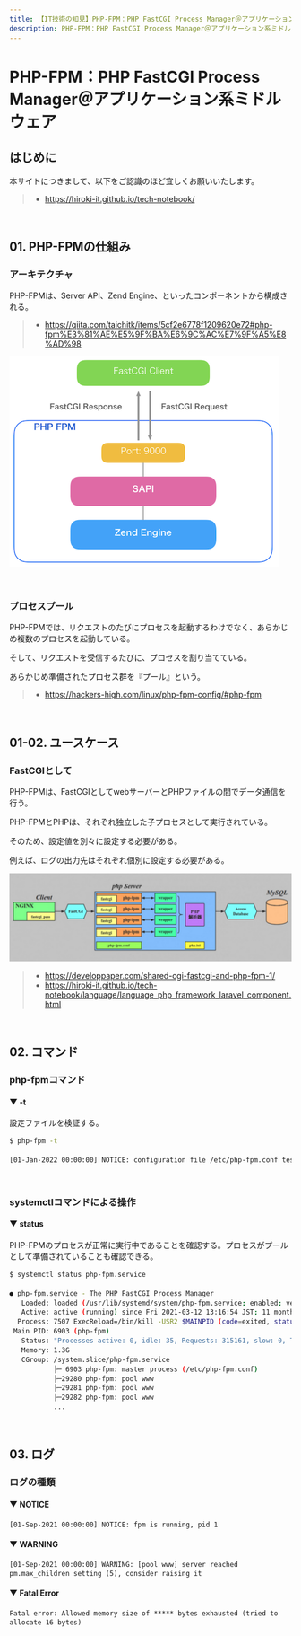 ```yaml
---
title: 【IT技術の知見】PHP-FPM：PHP FastCGI Process Manager＠アプリケーション系ミドルウェア
description: PHP-FPM：PHP FastCGI Process Manager＠アプリケーション系ミドルウェアの知見を記録しています。
---
```


# PHP-FPM：PHP FastCGI Process Manager＠アプリケーション系ミドルウェア

## はじめに

本サイトにつきまして、以下をご認識のほど宜しくお願いいたします。

> - https://hiroki-it.github.io/tech-notebook/

<br>

## 01. PHP-FPMの仕組み

### アーキテクチャ

PHP-FPMは、Server API、Zend Engine、といったコンポーネントから構成される。

> - https://qiita.com/taichitk/items/5cf2e6778f1209620e72#php-fpm%E3%81%AE%E5%9F%BA%E6%9C%AC%E7%9F%A5%E8%AD%98

![php-fpm_architecture](https://raw.githubusercontent.com/hiroki-it/tech-notebook-images/master/images/php-fpm_architecture.png)

<br>

### プロセスプール

PHP-FPMでは、リクエストのたびにプロセスを起動するわけでなく、あらかじめ複数のプロセスを起動している。

そして、リクエストを受信するたびに、プロセスを割り当てている。

あらかじめ準備されたプロセス群を『プール』という。

> - https://hackers-high.com/linux/php-fpm-config/#php-fpm

<br>

## 01-02. ユースケース

### FastCGIとして

PHP-FPMは、FastCGIとしてwebサーバーとPHPファイルの間でデータ通信を行う。

PHP-FPMとPHPは、それぞれ独立した子プロセスとして実行されている。

そのため、設定値を別々に設定する必要がある。

例えば、ログの出力先はそれぞれ個別に設定する必要がある。

![php-fpm_fastcgi](https://raw.githubusercontent.com/hiroki-it/tech-notebook-images/master/images/php-fpm_fastcgi.png)

> - https://developpaper.com/shared-cgi-fastcgi-and-php-fpm-1/
> - https://hiroki-it.github.io/tech-notebook/language/language_php_framework_laravel_component.html

<br>

## 02. コマンド

### php-fpmコマンド

#### ▼ -t

設定ファイルを検証する。

```bash
$ php-fpm -t

[01-Jan-2022 00:00:00] NOTICE: configuration file /etc/php-fpm.conf test is successful
```

<br>

### systemctlコマンドによる操作

#### ▼ status

PHP-FPMのプロセスが正常に実行中であることを確認する。プロセスがプールとして準備されていることも確認できる。

```bash
$ systemctl status php-fpm.service

● php-fpm.service - The PHP FastCGI Process Manager
   Loaded: loaded (/usr/lib/systemd/system/php-fpm.service; enabled; vendor preset: disabled)
   Active: active (running) since Fri 2021-03-12 13:16:54 JST; 11 months 8 days ago
  Process: 7507 ExecReload=/bin/kill -USR2 $MAINPID (code=exited, status=0/SUCCESS)
 Main PID: 6903 (php-fpm)
   Status: "Processes active: 0, idle: 35, Requests: 315161, slow: 0, Traffic: 0req/sec"
   Memory: 1.3G
   CGroup: /system.slice/php-fpm.service
           ├─ 6903 php-fpm: master process (/etc/php-fpm.conf)
           ├─29280 php-fpm: pool www
           ├─29281 php-fpm: pool www
           ├─29282 php-fpm: pool www
           ...
```

<br>

## 03. ログ

### ログの種類

#### ▼ NOTICE

```log
[01-Sep-2021 00:00:00] NOTICE: fpm is running, pid 1
```

#### ▼ WARNING

```log
[01-Sep-2021 00:00:00] WARNING: [pool www] server reached pm.max_children setting (5), consider raising it
```

#### ▼ Fatal Error

```log
Fatal error: Allowed memory size of ***** bytes exhausted (tried to allocate 16 bytes)
```

<br>
